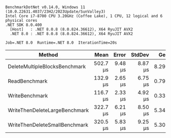 ```

BenchmarkDotNet v0.14.0, Windows 11 (10.0.22631.4037/23H2/2023Update/SunValley3)
Intel Core i7-8700 CPU 3.20GHz (Coffee Lake), 1 CPU, 12 logical and 6 physical cores
.NET SDK 8.0.400
  [Host]   : .NET 8.0.8 (8.0.824.36612), X64 RyuJIT AVX2
  .NET 8.0 : .NET 8.0.8 (8.0.824.36612), X64 RyuJIT AVX2

Job=.NET 8.0  Runtime=.NET 8.0  IterationTime=20s  

```
| Method                        | Mean     | Error   | StdDev  | Gen0   | Gen1   | Allocated |
|------------------------------ |---------:|--------:|--------:|-------:|-------:|----------:|
| DeleteMultipleBlocksBenchmark | 502.7 μs | 9.48 μs | 8.87 μs | 8.2954 | 0.1733 |  50.04 KB |
| ReadBenchmark                 | 132.9 μs | 2.65 μs | 6.75 μs | 0.7927 | 0.0127 |   4.61 KB |
| WriteBenchmark                | 116.7 μs | 2.33 μs | 4.92 μs | 0.3383 | 0.0058 |   2.09 KB |
| WriteThenDeleteLargeBenchmark | 322.7 μs | 6.21 μs | 8.50 μs | 5.3410 | 0.1071 |   32.5 KB |
| WriteThenDeleteSmallBenchmark | 320.5 μs | 5.83 μs | 9.25 μs | 5.3040 | 0.1132 |  32.31 KB |
